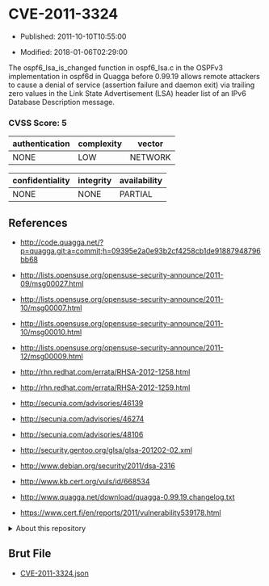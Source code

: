 # CVE-2011-3324

- Published: 2011-10-10T10:55:00

- Modified: 2018-01-06T02:29:00

The ospf6_lsa_is_changed function in ospf6_lsa.c in the OSPFv3 implementation in ospf6d in Quagga before 0.99.19 allows remote attackers to cause a denial of service (assertion failure and daemon exit) via trailing zero values in the Link State Advertisement (LSA) header list of an IPv6 Database Description message.

### CVSS Score: **5**

| authentication | complexity | vector |
| --- | --- | --- |
| NONE | LOW | NETWORK |

| confidentiality | integrity | availability |
| --- | --- | --- |
| NONE | NONE | PARTIAL |

## References

* http://code.quagga.net/?p=quagga.git;a=commit;h=09395e2a0e93b2cf4258cb1de91887948796bb68

* http://lists.opensuse.org/opensuse-security-announce/2011-09/msg00027.html

* http://lists.opensuse.org/opensuse-security-announce/2011-10/msg00007.html

* http://lists.opensuse.org/opensuse-security-announce/2011-10/msg00010.html

* http://lists.opensuse.org/opensuse-security-announce/2011-12/msg00009.html

* http://rhn.redhat.com/errata/RHSA-2012-1258.html

* http://rhn.redhat.com/errata/RHSA-2012-1259.html

* http://secunia.com/advisories/46139

* http://secunia.com/advisories/46274

* http://secunia.com/advisories/48106

* http://security.gentoo.org/glsa/glsa-201202-02.xml

* http://www.debian.org/security/2011/dsa-2316

* http://www.kb.cert.org/vuls/id/668534

* http://www.quagga.net/download/quagga-0.99.19.changelog.txt

* https://www.cert.fi/en/reports/2011/vulnerability539178.html

<details>
<summary>About this repository</summary> 

  This repository is part of the project [Live Hack CVE](https://github.com/Live-Hack-CVE). Main website can be found [www.live-hack.org](https://www.live-hack.org) 
  
  Made by [Sn0wAlice](https://github.com/Sn0wAlice) for the people that care about security and need to have a feed of the latest CVEs. Hope you enjoy it, don't forget to star the repo and follow me on [Twitter](https://twitter.com/Sn0wAlice) and [Github](https://github.com/Sn0wAlice). And that is my [personnal website](https://www.alice-snow.me/)

  - [Home Page](https://github.com/Live-Hack-CVE)
  - [Framework](https://github.com/Live-Hack-CVE/cve-framework)
  - [CVE database](https://github.com/Live-Hack-CVE/full_database)
  - [Changelog](https://github.com/Live-Hack-CVE/Changelog)
</details>

## Brut File

* [CVE-2011-3324.json](https://raw.githubusercontent.com/Live-Hack-CVE/full_database/main/cves/2011/CVE-2011-3324.json)

